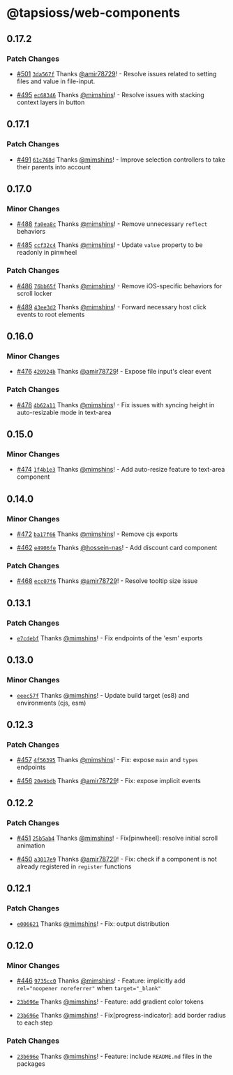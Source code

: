 # @tapsioss/web-components

## 0.17.2
### Patch Changes



- [#501](https://github.com/Tap30/web-components/pull/501) [`3da567f`](https://github.com/Tap30/web-components/commit/3da567f8d5f7fb5a305c1820e349d5bc2c45c347) Thanks [@amir78729](https://github.com/amir78729)! - Resolve issues related to setting files and value in file-input.



- [#495](https://github.com/Tap30/web-components/pull/495) [`ec68346`](https://github.com/Tap30/web-components/commit/ec68346ab16d15c04fdc2213b2fd8776cbfcc0f6) Thanks [@mimshins](https://github.com/mimshins)! - Resolve issues with stacking context layers in button

## 0.17.1
### Patch Changes



- [#491](https://github.com/Tap30/web-components/pull/491) [`61c768d`](https://github.com/Tap30/web-components/commit/61c768d65b222d98544aaf6a7784f4b65c5adea0) Thanks [@mimshins](https://github.com/mimshins)! - Improve selection controllers to take their parents into account

## 0.17.0
### Minor Changes



- [#488](https://github.com/Tap30/web-components/pull/488) [`fa0ea8c`](https://github.com/Tap30/web-components/commit/fa0ea8cc4b5f49a0181bcaba61ce2ad873b78898) Thanks [@mimshins](https://github.com/mimshins)! - Remove unnecessary `reflect` behaviors



- [#485](https://github.com/Tap30/web-components/pull/485) [`ccf32c4`](https://github.com/Tap30/web-components/commit/ccf32c462726b4a70b604d3008bd5078bc212fd3) Thanks [@mimshins](https://github.com/mimshins)! - Update `value` property to be readonly in pinwheel


### Patch Changes



- [#486](https://github.com/Tap30/web-components/pull/486) [`76bb65f`](https://github.com/Tap30/web-components/commit/76bb65f9354f7877863d916bbca99b055a58b448) Thanks [@mimshins](https://github.com/mimshins)! - Remove iOS-specific behaviors for scroll locker



- [#489](https://github.com/Tap30/web-components/pull/489) [`43ee3d2`](https://github.com/Tap30/web-components/commit/43ee3d25c173209b716c525cfb4f917af36907c7) Thanks [@mimshins](https://github.com/mimshins)! - Forward necessary host click events to root elements

## 0.16.0
### Minor Changes



- [#476](https://github.com/Tap30/web-components/pull/476) [`420924b`](https://github.com/Tap30/web-components/commit/420924bed71a6e4efa55a4f3a21dfdd445f0f262) Thanks [@amir78729](https://github.com/amir78729)! - Expose file input's clear event


### Patch Changes



- [#478](https://github.com/Tap30/web-components/pull/478) [`4b62a11`](https://github.com/Tap30/web-components/commit/4b62a1145f65e081cc332497edb9689c44baf120) Thanks [@mimshins](https://github.com/mimshins)! - Fix issues with syncing height in auto-resizable mode in text-area

## 0.15.0
### Minor Changes



- [#474](https://github.com/Tap30/web-components/pull/474) [`1f4b1e3`](https://github.com/Tap30/web-components/commit/1f4b1e3c8d3d4a4c21f934dc4f6f5a06d00d6e67) Thanks [@mimshins](https://github.com/mimshins)! - Add auto-resize feature to text-area component

## 0.14.0
### Minor Changes



- [#472](https://github.com/Tap30/web-components/pull/472) [`ba17f66`](https://github.com/Tap30/web-components/commit/ba17f66db91a2cd90191cbde14864fe47463b52c) Thanks [@mimshins](https://github.com/mimshins)! - Remove cjs exports



- [#462](https://github.com/Tap30/web-components/pull/462) [`e4906fe`](https://github.com/Tap30/web-components/commit/e4906fe2e461be2d0fa525f8e7292a84927bf565) Thanks [@hossein-nas](https://github.com/hossein-nas)! - Add discount card component


### Patch Changes



- [#468](https://github.com/Tap30/web-components/pull/468) [`ecc07f6`](https://github.com/Tap30/web-components/commit/ecc07f6cf773a995dade9b3571e752bab57856f0) Thanks [@amir78729](https://github.com/amir78729)! - Resolve tooltip size issue

## 0.13.1
### Patch Changes



- [`e7cdebf`](https://github.com/Tap30/web-components/commit/e7cdebf48f26dfecef97c180b97f65362a7336e3) Thanks [@mimshins](https://github.com/mimshins)! - Fix endpoints of the 'esm' exports

## 0.13.0
### Minor Changes



- [`eeec57f`](https://github.com/Tap30/web-components/commit/eeec57fcd4a10113b84eb8cda693e35529763e8d) Thanks [@mimshins](https://github.com/mimshins)! - Update build target (es8) and environments (cjs, esm)

## 0.12.3
### Patch Changes



- [#457](https://github.com/Tap30/web-components/pull/457) [`4f56395`](https://github.com/Tap30/web-components/commit/4f56395039478b65ed9d551ef1eaa71ce352fb5c) Thanks [@mimshins](https://github.com/mimshins)! - Fix: expose `main` and `types` endpoints



- [#456](https://github.com/Tap30/web-components/pull/456) [`20e9bdb`](https://github.com/Tap30/web-components/commit/20e9bdbeb45a22ca904cd4e1748f2c951a9cf207) Thanks [@amir78729](https://github.com/amir78729)! - Fix: expose implicit events

## 0.12.2

### Patch Changes

- [#451](https://github.com/Tap30/web-components/pull/451)
  [`25b5ab4`](https://github.com/Tap30/web-components/commit/25b5ab4c2581c49b43bad66b96be03956815b942)
  Thanks [@mimshins](https://github.com/mimshins)! - Fix[pinwheel]: resolve
  initial scroll animation

- [#450](https://github.com/Tap30/web-components/pull/450)
  [`a3017e9`](https://github.com/Tap30/web-components/commit/a3017e909384d50dfbcbf4f1eb745575a98d68be)
  Thanks [@amir78729](https://github.com/amir78729)! - Fix: check if a component
  is not already registered in `register` functions

## 0.12.1

### Patch Changes

- [`e006621`](https://github.com/Tap30/web-components/commit/e00662136bb76b6af1634ee118d9bd3c536bf376)
  Thanks [@mimshins](https://github.com/mimshins)! - Fix: output distribution

## 0.12.0

### Minor Changes

- [#446](https://github.com/Tap30/web-components/pull/446)
  [`9735cc0`](https://github.com/Tap30/web-components/commit/9735cc0bb993790a6765fb132e8bd0022283b0be)
  Thanks [@mimshins](https://github.com/mimshins)! - Feature: implicitly add
  `rel="noopener noreferrer"` when `target="_blank"`

- [`23b696e`](https://github.com/Tap30/web-components/commit/23b696e026181ae123bb3ab3f5adb01c15c664c9)
  Thanks [@mimshins](https://github.com/mimshins)! - Feature: add gradient color
  tokens

- [`23b696e`](https://github.com/Tap30/web-components/commit/23b696e026181ae123bb3ab3f5adb01c15c664c9)
  Thanks [@mimshins](https://github.com/mimshins)! - Fix[progress-indicator]:
  add border radius to each step

### Patch Changes

- [`23b696e`](https://github.com/Tap30/web-components/commit/23b696e026181ae123bb3ab3f5adb01c15c664c9)
  Thanks [@mimshins](https://github.com/mimshins)! - Feature: include
  `README.md` files in the packages
